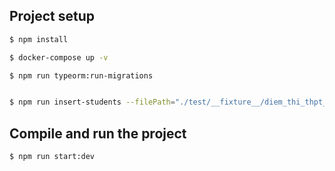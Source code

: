 ## Project setup

```bash
$ npm install

$ docker-compose up -v

$ npm run typeorm:run-migrations


$ npm run insert-students --filePath="./test/__fixture__/diem_thi_thpt_2024.xlsx" --sheetName="a"
```
## Compile and run the project

```bash
$ npm run start:dev
```


